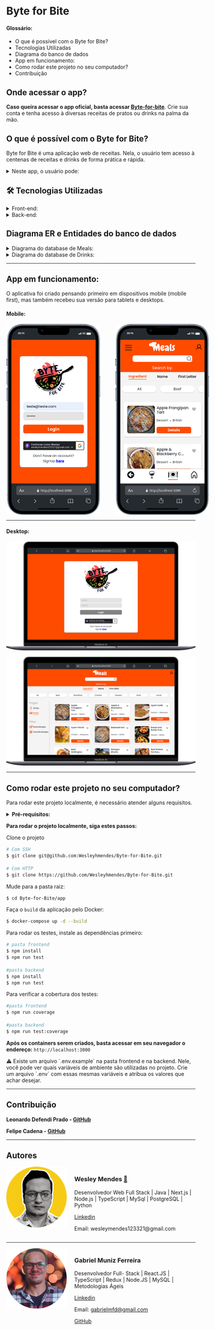 # Byte for Bite

<h4>Glossário:</h4>

- O que é possível com o Byte for Bite?
- Tecnologias Utilizadas
- Diagrama do banco de dados
- App em funcionamento:
- Como rodar este projeto no seu computador?
- Contribuição

## Onde acessar o app?
**Caso queira acessar o app oficial, basta acessar [Byte-for-bite](https://byte-for-bite.up.railway.app/)**. Crie sua conta e tenha acesso à diversas receitas de pratos ou drinks na palma da mão.


## O que é possível com o Byte for Bite?

Byte for Bite é uma aplicação web de receitas. Nela, o usuário tem acesso à centenas de receitas e drinks de forma prática e rápida.

<details>
<summary>Neste app, o usuário pode:</summary>

- Criar uma conta ou fazer login com a opção de utilizar o login com sua conta Google.
- Filtrar receitas por Meals ou Drinks e, dentro destas opções, filtrar por categoria.
- Pesquisar uma receitas pelo nome, por ingredientes ou pela primeira letra.
- Favoritar uma receita e ter acesso a uma página com as receitas favoritas.
- Ver a página de detalhes da receita.
- Iniciar uma receita, onde é possível dar check nos ingredientes conforme a receita vai sendo feita.
- Sair de uma receita em progresso e voltar posteriormente, mantendo os ingredientes já marcados. As receitas em progresso possuem uma marcação pra identifica-las.
- Ao marcar todos os ingredientes, é possível finalizar a receita, o que leva o usuário para a página de receitas finalizadas.
- Acessar a página de perfil e ter acesso ao número de receitas já feitas, favoritadas e em progresso.
- Trocar a foto de perfil
- Navegar pelo aplicativo voltando para página inicial ou para a página anterior através do menu de navegação
</details>

## **🛠** Tecnologias Utilizadas

<details>
<summary>Front-end:</summary>

- **React** - Biblioteca JavaScript para construção de interfaces de usuário declarativas e componentizadas.
- **TypeScript**  - Superset JavaScript que adiciona tipagem estática opcional ao JavaScript.
- **Styled-components** - Biblioteca para estilização de componentes React utilizando CSS-in-JS.
- **React-router-dom** - Biblioteca para roteamento de páginas em aplicativos React.
- **React Icons** - Conjunto de ícones React para diversas bibliotecas de ícones populares.
- **React Testing Library** - Utilitários para testar componentes React de forma mais eficaz.
- **Vite** - Ferramenta de construção de front-end para desenvolvimento rápido.
- **Vitest** - Estrutura de teste completa para aplicativos JavaScript/TypeScript, com suporte para Jest, Mocha e Cypress.
- **Stylelint** - Linter para CSS/SCSS para ajudar a manter um código CSS consistente.
- **Framer-motion** - Biblioteca para animações fluidas e interativas em componentes React.
- **OAuth Google** - Biblioteca para autenticação OAuth com o Google em aplicativos React.
- **Sweetalert2** - Biblioteca para criar modais e alertas customizados com JavaScript.
</details>

<details>
<summary>Back-end:</summary>
    
##### **Bibliotecas de Desenvolvimento (DevDependencies):**
    
- **chai** (v4.3.6): Uma biblioteca de asserção que torna os testes mais legíveis e expressivos.
- **chai-http** (v4.3.0): Extensão para Chai que fornece funcionalidades de teste HTTP.
- **eslint** (v7.32.0): Uma ferramenta de linting para identificar e reportar padrões problemáticos no código
- **mocha** (v9.2.1): Um framework de teste para Node.js, usado para escrever testes assíncronos.
- **nodemon** (v2.0.15): Uma ferramenta utilizada para monitorar alterações nos arquivos e reiniciar automaticamente o servidor.
- **sequelize-cli** (v6.3.0): Uma ferramenta de linha de comando para o ORM Sequelize, utilizada para gerenciar bancos de dados.
- **sinon** (v11.1.1): Uma biblioteca de simulação para testes em JavaScript.
- **typescript** (v4.4.4): Uma linguagem de programação que estende o JavaScript adicionando tipos estáticos opcionais.
    
##### **Bibliotecas de Produção (Dependencies):**
    
- **bcryptjs** (v2.4.3): Uma biblioteca para hash de senhas baseada no algoritmo bcrypt.
- **cors** (v2.8.5): Um pacote que fornece um middleware Express para habilitar o CORS com várias opções.
- **express** (v4.17.1): Um framework web para Node.js que simplifica o desenvolvimento de aplicativos da web e APIs.
- **jest** (v27.4.3): Uma estrutura de teste JavaScript com foco na simplicidade.
- **jsonwebtoken** (v8.5.1): Uma implementação de JSON Web Tokens (JWT) em JavaScript.
- **mysql2** (v3.0.0): Um driver MySQL para Node.js, fornecendo uma implementação de baixo nível do protocolo MySQL.
- **sequelize** (v6.25.5): Um ORM Node.js para bancos de dados SQL, que suporta PostgreSQL, MySQL, SQLite e outros.
</details>

## Diagrama ER e Entidades do banco de dados
<details>
<summary>Diagrama do database de Meals:</summary>

![meal_driagram.png](readmeAssets/meal_driagram.png)

</details>

<details>
<summary>Diagrama do database de Drinks:</summary>

![drink_diagram.png](readmeAssets/drink_diagram.png)

</details>

---

## App em funcionamento:

O aplicativa foi criado pensando primeiro em dispositivos mobile (mobile first), mas também recebeu sua versão para tablets e desktops.

#### Mobile:

<div style="display: flex; justify-content: center;">
    <div style="display: flex; flex-direction: row; gap: 40px;">
        <img src="readmeAssets/iPhone-13-PRO-localhost.png" width="250">
        <img src="readmeAssets/iPhone-13-PRO-localhost_(1).png" width="250">
    </div>
</div>



---

#### Desktop:

![Macbook-Air-localhost.png](readmeAssets/Macbook-Air-localhost.png)

![Macbook-Air-localhost (1).png](readmeAssets/Macbook-Air-localhost_(1).png)

---

## Como rodar este projeto no seu computador?

Para rodar este projeto localmente, é necessário atender alguns requisitos.

<details>
    <summary><b>Pré-requisitos:</b></summary>

- Ter no mínimo 10GB livres no seu sistema.
- Ter o Git instalado em seu terminal. **[link](https://github.com/git-guides/install-git)**
- Ter uma chave SSH atrelada à sua conta no GitHub. [**link**](https://docs.github.com/en/authentication/connecting-to-github-with-ssh)
- Ter o Docker instalado em sua máquina na versão mais recente. Para instalar o Docker, acesse este [**link**](https://www.docker.com/).

</details>


**Para rodar o projeto localmente, siga estes passos:**

Clone o projeto

```bash
# Com SSH
$ git clone git@github.com:Wesleyhmendes/Byte-for-Bite.git

# Com HTTP
$ git clone https://github.com/Wesleyhmendes/Byte-for-Bite.git
```

Mude para a pasta raiz:

```bash
$ cd Byte-for-Bite/app
```

Faça o `build` da aplicação pelo Docker:

```bash
$ docker-compose up -d --build
```

Para rodar os testes, instale as dependências primeiro:

```bash
# pasta frontend
$ npm install
$ npm run test

#pasta backend
$ npm install
$ npm run test

```

Para verificar a cobertura dos testes:

 

```bash
#pasta frontend
$ npm run coverage

#pasta backend
$ npm run test:coverage
```

**Após os containers serem criados, basta acessar em seu navegador o endereço:**
`http://localhost:3000`

<aside>
⚠️ Existe um arquivo `.env.example` na pasta frontend e na backend. Nele, você pode ver quais variáveis de ambiente são utilizadas no projeto.
Crie um arquivo `.env` com essas mesmas variáveis e atribua os valores que achar desejar.

</aside>

---

## **Contribuição**

**Leonardo Defendi Prado - [GitHub](https://github.com/leonardodefendi)**

**Felipe Cadena - [GitHub](https://github.com/felipeCadena)**

---

## Autores

<div style="display: flex; flex-direction: row;">
    <div style="flex: 1; padding-right: 20px;">
        <img src="readmeAssets/foto-perfil-amarela.png" width="250">
    </div>
    <div style="flex: 2;">
        <h3>Wesley Mendes <a href="https://emojiterra.com/pt/foguete/" target="_blank">🚀</a></h3>
        <p>Desenvolvedor Web Full Stack | Java | Next.js | Node.js | TypeScript | MySql | PostgreSQL | Python</p>
        <p><a href="https://www.linkedin.com/in/wesley-mendes/" target="_blank">Linkedin</a></p>
        <p>Email: wesleymendes123321@gmail.com</p>
    </div>
</div>

---

<div style="display: flex; flex-direction: row;">
    <div style="flex: 1; padding-right: 20px;">
        <img src="readmeAssets/1697576847994.png" width="250">
    </div>
    <div style="flex: 2;">
        <h3>Gabriel Muniz Ferreira</h3>
        <p>Desenvolvedor Full- Stack | React.JS | TypeScript | Redux | Node.JS | MySQL | Metodologias Ágeis</p>
        <p><a href="https://www.linkedin.com/in/gabriel-muniz-dev/" target="_blank">Linkedin</a></p>
        <p>Email: <a href="mailto:gabrielmfd@gmail.com">gabrielmfd@gmail.com</a></p>
        <p><a href="https://github.com/GabrielMunizz" target="_blank">GitHub</a></p>
    </div>
</div>

